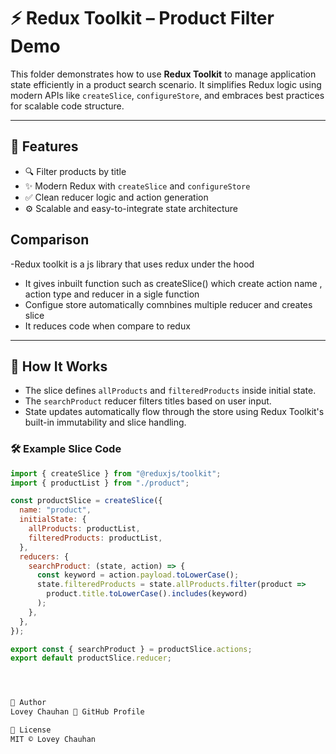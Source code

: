 # ⚡️ Redux Toolkit – Product Filter Demo

This folder demonstrates how to use **Redux Toolkit** to manage application state efficiently in a product search scenario. It simplifies Redux logic using modern APIs like `createSlice`, `configureStore`, and embraces best practices for scalable code structure.

---

## 🚀 Features

- 🔍 Filter products by title
- ✨ Modern Redux with `createSlice` and `configureStore`
- ✅ Clean reducer logic and action generation
- ⚙️ Scalable and easy-to-integrate state architecture

## Comparison
-Redux toolkit is a js library that uses redux under the hood 
- It gives inbuilt function such as createSlice() which create action name , action type and reducer in a sigle function
- Configue store automatically comnbines multiple reducer and creates slice
- It reduces code when compare to redux 

---

## 🔧 How It Works

- The slice defines `allProducts` and `filteredProducts` inside initial state.
- The `searchProduct` reducer filters titles based on user input.
- State updates automatically flow through the store using Redux Toolkit's built-in immutability and slice handling.

### 🛠️ Example Slice Code

```js
import { createSlice } from "@reduxjs/toolkit";
import { productList } from "./product";

const productSlice = createSlice({
  name: "product",
  initialState: {
    allProducts: productList,
    filteredProducts: productList,
  },
  reducers: {
    searchProduct: (state, action) => {
      const keyword = action.payload.toLowerCase();
      state.filteredProducts = state.allProducts.filter(product =>
        product.title.toLowerCase().includes(keyword)
      );
    },
  },
});

export const { searchProduct } = productSlice.actions;
export default productSlice.reducer;




👤 Author
Lovey Chauhan 🔗 GitHub Profile

📜 License
MIT © Lovey Chauhan
